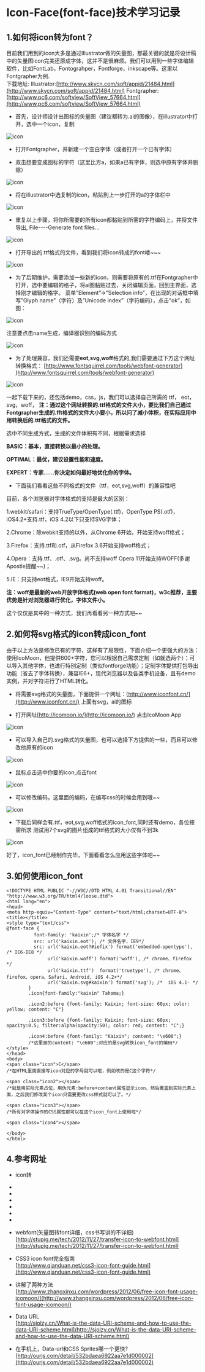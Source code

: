 Icon-Face(font-face)技术学习记录
=
1.如何将icon转为font？
-
目前我们用到的icon大多是通过Illustrator做的矢量图，那最关键的就是将设计稿中的矢量图icon完美还原成字体，这并不是很麻烦。我们可以用到一些字体编辑软件，比如FontLab，Fontograhper，Fontforge，inkscape等。这里以Fontgrapher为例.	
下载地址:
Illustrator:[http://www.skycn.com/soft/appid/21484.html](http://www.skycn.com/soft/appid/21484.html)
Fontgrapher:[http://www.pc6.com/softview/SoftView_57664.html](http://www.pc6.com/softview/SoftView_57664.html)

* 首先，设计师设计出图标的矢量图（建议都转为.ai的图像），在illustrator中打开，选中一个icon，复制

![icon](image/icon_1.png)

* 打开Fontgrapher，并新建一个空白字体（或者打开一个已有字体）

* 双击想要变成图标的字符（这里比方a，如果a已有字体，则选中原有字体并删除）

![icon](image/icon_2.png)

* 将在illustrator中选复制的icon，粘贴到上一步打开的a的字体栏中
 
![icon](image/icon_3.png)

* 重复以上步骤，将你所需要的所有icon都黏贴到所需的字符编码上，并将文件导出,
File----Generate font files...

![icon](image/icon_4.png)

* 打开导出的.ttf格式的文件，看到我们将icon转成的font喽~~~

![icon](image/icon_5.png)

* 为了后期维护，需要添加一些新的icon，则需要将原有的.ttf在Fontgrapher中打开，选中要编辑的格子，将ai图黏贴过去，关闭编辑页面，回到主界面，选择刚才编辑的格字。
菜单”Element”->”Selection info”，在出现的对话框中填写”Glyph name”（字符）及”Unicode index”（字符编码），点击”ok”，如图：

![icon](image/icon_15.png)

注意要点击name生成，编译器识别的编码方式

![icon](image/icon_16.jpg)

* 为了处理兼容，我们还需要**eot,svg,woff**格式的,我们需要通过下方这个网址转换格式：
[http://www.fontsquirrel.com/tools/webfont-generator](http://www.fontsquirrel.com/tools/webfont-generator)

![icon](image/icon_6.png)

一起下载下来的，还包括demo，css，js，我们可以选择自己所需的 ttf， eot，svg，woff，
**注：通过这个网址转换的.ttf格式的文件大小，要比我们自己通过Fontgrapher生成的.fft格式的文件大小要小，所以问了减小体积，在实际应用中用转换后的.ttf格式的文件。**

选中不同生成方式，生成的文件体积有不同，根据需求选择

**BASIC：基本，直接转换以最小的处理。**

**OPTIMAL：最优，建议设置性能和速度。**

**EXPERT：专家……你决定如何最好地优化你的字体。**

* 下面我们看看这些不同格式的文件（ttf，eot,svg,woff）的兼容性吧

目前，各个浏览器对字体格式的支持是最大的区别：

1.webkit/safari：支持TrueType/OpenType(.ttf)，OpenType PS(.otf)，iOS4.2+支持.ttf，iOS 4.2以下只支持SVG字体；

2.Chrome：除webkit支持的以外，从Chrome 6开始，开始支持woff格式；

3.Firefox：支持.ttf和.otf，从Firefox 3.6开始支持woff格式；

4.Opera：支持.ttf、.otf、.svg。尚不支持woff Opera 11开始支持WOFF(多谢Apostle提醒~~)；

5.IE：只支持eot格式，IE9开始支持woff。

**注：woff是最新的web开放字体格式(web open font format)，w3c推荐，主要优势是针对浏览器进行优化，字体文件小。**

这个仅仅是其中的一种方式，我们再看看另一种方式吧~~

2.如何将svg格式的icon转成icon_font
-

由于以上方法是修改已有的字符，这样有了局限性，下面介绍一个更强大的方法：
使用IcoMoon，他提供600+字符，您可以根据自己需求定制（如就选两个）；可以导入其他字体，也进行特别定制（类似fontforge功能）；定制字体提供打包导出功能（省去了字体转换），兼容IE6+，现代浏览器以及各类手机设备，且有demo实例，并对字符进行了HTML转化。

* 将需要svg格式的矢量图，下面提供一个网址：[http://www.iconfont.cn/](http://www.iconfont.cn/)  上面有svg，ai的图标

* 打开网址[http://icomoon.io/](http://icomoon.io/) 点击IcoMoon App

![icon](image/icon_8.png)

* 可以导入自己的.svg格式的矢量图，也可以选择下方提供的一些，而且可以修改他原有的icon

![icon](image/icon_9.png)

* 鼠标点击选中你要的icon,点击font

![icon](image/icon_10.png)

* 可以修改编码，这里面的编码，在编写css的时候会用到哦~~

![icon](image/icon_11.png)

* 下载后同样会有.ttf，eot,svg,woff格式的icon_font,同时还有demo，各位按需所求
测试用7个svg的图片组成的ttf格式的大小仅有不到3k

![icon](image/icon_14.png)

好了，icon_font已经制作完毕，下面看看怎么应用这些字体吧~~

3.如何使用icon_font
-
	<!DOCTYPE HTML PUBLIC "-//W3C//DTD HTML 4.01 Transitional//EN" "http://www.w3.org/TR/html4/loose.dtd">
	<html lang="en">
	<head>
	<meta http-equiv="Content-Type" content="text/html;charset=UTF-8">
	<title></title>
	<style type="text/css">
	@font-face {
		  	  font-family: 'kaixin';/* 字体名字 */
		  	  src: url('kaixin.eot'); /* 文件名字，IE9*/
		   	  src: url('kaixin.eot?#iefix') format('embedded-opentype'), /* IE6-IE8 */
		           url('kaixin.woff') format('woff'), /* chrome、firefox */
		           url('kaixin.ttf')  format('truetype'), /* chrome、firefox、opera、Safari, Android, iOS 4.2+*/
		           url('kaixin.svg#kaixin') format('svg'); /*  iOS 4.1- */
		    }
		    .icon{font-family:"kaixin" Tahoma;}

		    .icon2:before {font-family: Kaixin; font-size: 60px; color: yellow; content: "C"}

		    .icon3:before {font-family: Kaixin; font-size: 60px; opacity:0.5; filter:alpha(opacity:50); color: red; content: "C";}

			.icon4:before {font-family: "Kaixin"; content: "\e600";}
			/*这里面的content: "\e600";对应的是svg转换icon_font的编码*/
	</style>
	</head>
	<body>
	<span class="icon">C</span>
	/*在HTML里面直接写icon对应的字母就可以啦，例如改的是C这个字符*/

	<span class="icon2"></span>
	/*就是用实际元素占位，用伪元素:before+content属性显示icon，然后覆盖到实际元素上面，之后我们修改某个icon只需要更改css样式就可以了。*/

	<span class="icon3"></span>
	/*所有对字体操作的CSS属性都可以在这个icon_font上使用啦*/

	<span class="icon4"></span>
	
	</body>
	</html>


4.参考网址
-
* icon转
* 
* 
* 
* 
* 
* 
* webfont(矢量图转font详细，css书写讲的不详细)
[http://stupig.me/tech/2012/11/27/transfer-icon-to-webfont.html](http://stupig.me/tech/2012/11/27/transfer-icon-to-webfont.html)

* CSS3 icon font完全指南  
[http://www.qianduan.net/css3-icon-font-guide.html](http://www.qianduan.net/css3-icon-font-guide.html)

* 讲解了两种方法  
[http://www.zhangxinxu.com/wordpress/2012/06/free-icon-font-usage-icomoon/](http://www.zhangxinxu.com/wordpress/2012/06/free-icon-font-usage-icomoon/)

* Data URL  
[http://sjolzy.cn/What-is-the-data-URI-scheme-and-how-to-use-the-data-URI-scheme.html](http://sjolzy.cn/What-is-the-data-URI-scheme-and-how-to-use-the-data-URI-scheme.html)

* 在手机上，Data-url和CSS Sprites哪一个更快?
[http://ourjs.com/detail/532bdaea6922aa7e1d000002](http://ourjs.com/detail/532bdaea6922aa7e1d000002)

